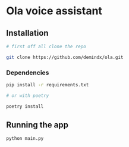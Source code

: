 # Ola voice assistant


## Installation

```bash
# first off all clone the repo

git clone https://github.com/demindx/ola.git
```


### Dependencies
```bash
pip install -r requirements.txt

# or with poetry

poetry install
```


## Running the app

```bash
python main.py
```

